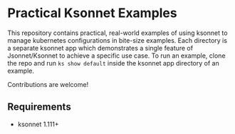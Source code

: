 # Practical Ksonnet Examples

This repository contains practical, real-world examples of using ksonnet to manage kubernetes
configurations in bite-size examples. Each directory is a separate ksonnet app which demonstrates
a single feature of Jsonnet/Ksonnet to achieve a specific use case. To run an example, clone
the repo and run `ks show default` inside the ksonnet app directory of an example. 

Contributions are welcome!

## Requirements
* ksonnet 1.111+

